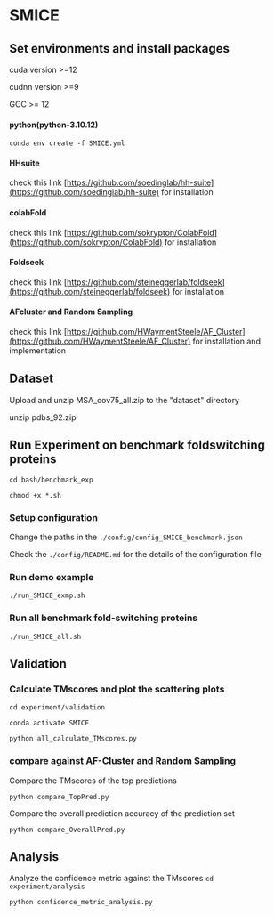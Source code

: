 # SMICE

## Set environments and install packages

cuda version >=12

cudnn version >=9

GCC >= 12

#### python(python-3.10.12)
`conda env create -f SMICE.yml`

#### HHsuite
check this link [https://github.com/soedinglab/hh-suite](https://github.com/soedinglab/hh-suite) for installation

#### colabFold
check this link [https://github.com/sokrypton/ColabFold](https://github.com/sokrypton/ColabFold) for installation

#### Foldseek
check this link [https://github.com/steineggerlab/foldseek](https://github.com/steineggerlab/foldseek) for installation

#### AFcluster and Random Sampling
check this link [https://github.com/HWaymentSteele/AF_Cluster](https://github.com/HWaymentSteele/AF_Cluster) for installation and implementation


## Dataset
Upload and unzip MSA_cov75_all.zip to the "dataset" directory

unzip pdbs_92.zip

## Run Experiment on benchmark foldswitching proteins
`cd bash/benchmark_exp`

`chmod +x *.sh`
### Setup configuration ###
Change the paths in the `./config/config_SMICE_benchmark.json`

Check the `./config/README.md` for the details of the configuration file
### Run demo example ###
`./run_SMICE_exmp.sh`

### Run all benchmark fold-switching proteins ###
`./run_SMICE_all.sh`

## Validation ##

### Calculate TMscores and plot the scattering plots
`cd experiment/validation`

`conda activate SMICE`

`python all_calculate_TMscores.py`

### compare against AF-Cluster and Random Sampling

Compare the TMscores of the top predictions

`python compare_TopPred.py` 

Compare the overall prediction accuracy of the prediction set

`python compare_OverallPred.py` 

## Analysis ##

Analyze the confidence metric against the TMscores
`cd experiment/analysis`

`python confidence_metric_analysis.py`
